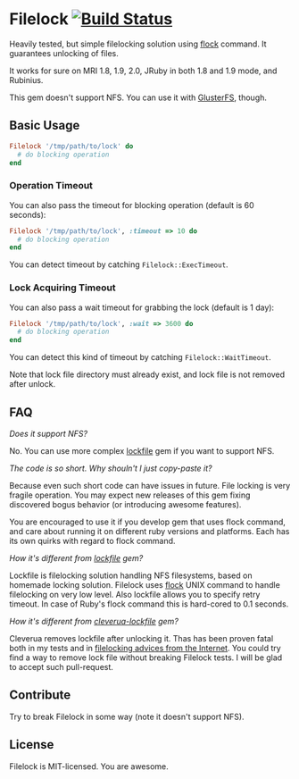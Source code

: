 # Filelock [![Build Status][travis-img-url]][travis-url]

[travis-img-url]: https://travis-ci.org/sheerun/filelock.png
[travis-url]: https://travis-ci.org/sheerun/filelock

Heavily tested, but simple filelocking solution using [flock](http://linux.die.net/man/2/flock) command. It guarantees unlocking of files.

It works for sure on MRI 1.8, 1.9, 2.0, JRuby in both 1.8 and 1.9 mode, and Rubinius.

This gem doesn't support NFS. You can use it with [GlusterFS](http://www.gluster.org/), though.

## Basic Usage

```ruby
Filelock '/tmp/path/to/lock' do
  # do blocking operation
end
```

### Operation Timeout

You can also pass the timeout for blocking operation (default is 60 seconds):

```ruby
Filelock '/tmp/path/to/lock', :timeout => 10 do
  # do blocking operation
end
```

You can detect timeout by catching `Filelock::ExecTimeout`.

### Lock Acquiring Timeout

You can also pass a wait timeout for grabbing the lock (default is 1 day):

```ruby
Filelock '/tmp/path/to/lock', :wait => 3600 do
  # do blocking operation
end
```

You can detect this kind of timeout by catching `Filelock::WaitTimeout`.

Note that lock file directory must already exist, and lock file is not removed after unlock.

## FAQ

*Does it support NFS?*

No. You can use more complex [lockfile](https://github.com/ahoward/lockfile) gem if you want to support NFS.

*The code is so short. Why shouln't I just copy-paste it?*

Because even such short code can have issues in future. File locking is very fragile operation. You may expect new releases of this gem fixing discovered bogus behavior (or introducing awesome features).

You are encouraged to use it if you develop gem that uses flock command, and care about running it on different ruby versions and platforms. Each has its own quirks with regard to flock command.

*How it's different from [lockfile](https://github.com/ahoward/lockfile) gem?*

Lockfile is filelocking solution handling NFS filesystems, based on homemade locking solution. Filelock uses [flock](http://linux.die.net/man/2/flock) UNIX command to handle filelocking on very low level. Also lockfile allows you to specify retry timeout. In case of Ruby's flock command this is hard-cored to 0.1 seconds.

*How it's different from [cleverua-lockfile](https://github.com/cleverua/lockfile) gem?*

Cleverua removes lockfile after unlocking it. Thas has been proven fatal both in my tests and in [filelocking advices from the Internet](http://world.std.com/~swmcd/steven/tech/flock.html). You could try find a way to remove lock file without breaking Filelock tests. I will be glad to accept such pull-request.

## Contribute

Try to break Filelock in some way (note it doesn't support NFS).

## License

Filelock is MIT-licensed. You are awesome.
